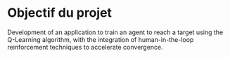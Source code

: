 # Objectif du projet
Development of an application to train an agent to reach a target using the Q-Learning algorithm, with the integration of human-in-the-loop reinforcement techniques to accelerate convergence. 
